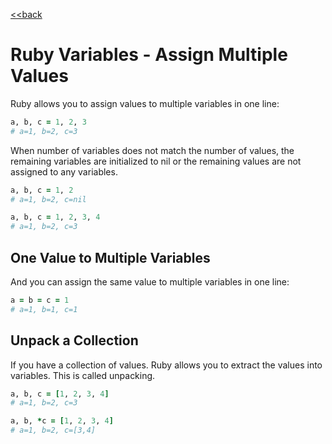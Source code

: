 [<<back](README.md)

# Ruby Variables - Assign Multiple Values

Ruby allows you to assign values to multiple variables in one line:

```ruby
a, b, c = 1, 2, 3
# a=1, b=2, c=3
```

When number of variables does not match the number of values, the remaining variables are initialized to nil or the remaining values are not assigned to any variables.

```ruby
a, b, c = 1, 2
# a=1, b=2, c=nil

a, b, c = 1, 2, 3, 4
# a=1, b=2, c=3
```

## One Value to Multiple Variables

And you can assign the same value to multiple variables in one line:

```ruby
a = b = c = 1
# a=1, b=1, c=1
```

## Unpack a Collection

If you have a collection of values. Ruby allows you to extract the values into variables. This is called unpacking.

```ruby
a, b, c = [1, 2, 3, 4]
# a=1, b=2, c=3

a, b, *c = [1, 2, 3, 4]
# a=1, b=2, c=[3,4]
```
